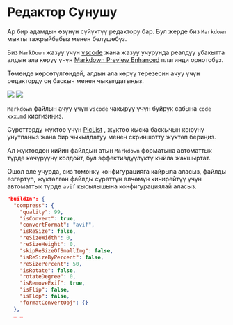 # Редактор Сунушу

Ар бир адамдын өзүнүн сүйүктүү редактору бар. Бул жерде биз `Markdown` мыкты тажрыйбабыз менен бөлүшөбүз.

Биз `MarkDown` жазуу үчүн [vscode](https://code.visualstudio.com/) жана жазуу учурунда реалдуу убакытта алдын ала көрүү үчүн [Markdown Preview Enhanced](https://marketplace.visualstudio.com/items?itemName=shd101wyy.markdown-preview-enhanced) плагинди орнотобуз.

Төмөндө көрсөтүлгөндөй, алдын ала көрүү терезесин ачуу үчүн редакторду оң баскыч менен чыкылдатыңыз.

![](https://p.3ti.site/1720775216.avif)
![](https://p.3ti.site/1720775043.avif)

`Markdown` файлын ачуу үчүн `vscode` чакыруу үчүн буйрук сабына `code xxx.md` киргизиңиз.

Сүрөттөрдү жүктөө үчүн [PicList](https://github.com/Kuingsmile/PicList) , жүктөө кыска баскычын коюуну унутпаңыз жана бир чыкылдатуу менен скриншотту жүктөп бериңиз.

Ал жүктөөдөн кийин файлдын атын `Markdown` форматына автоматтык түрдө көчүрүүнү колдойт, бул эффективдүүлүктү кыйла жакшыртат.

Ошол эле учурда, сиз төмөнкү конфигурацияга кайрыла аласыз, файлды өзгөртүп, жүктөлгөн файлды сүрөттүн өлчөмүн кичирейтүү үчүн автоматтык түрдө `avif` кысылышына конфигурациялай аласыз.

```json
"buildIn": {
  "compress": {
    "quality": 99,
    "isConvert": true,
    "convertFormat": "avif",
    "isReSize": false,
    "reSizeWidth": 0,
    "reSizeHeight": 0,
    "skipReSizeOfSmallImg": false,
    "isReSizeByPercent": false,
    "reSizePercent": 50,
    "isRotate": false,
    "rotateDegree": 0,
    "isRemoveExif": true,
    "isFlip": false,
    "isFlop": false,
    "formatConvertObj": {}
  },
  … …
```
